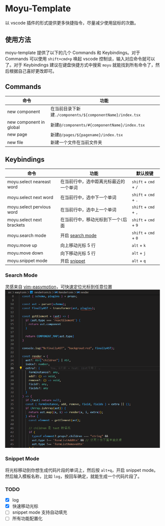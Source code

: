 # Moyu-Template

以 vscode 插件的形式提供更多快捷指令，尽量减少使用鼠标的次数。

## 使用方法

moyu-template 提供了以下的几个 Commands 和 Keybindings。对于 Commands 可以使用 `shift+cmd+p` 唤起 vscode 控制谈，输入对应命令就可以了。对于 Keybindings 建议在键盘快捷方式中搜索 `moyu` 就能找到所有命令了，然后根据自己喜好更改即可。

## Commands

| 命令                    | 功能                                                      |
| ----------------------- | --------------------------------------------------------- |
| new component           | 在当前目录下新建`./components/${componentName}/index.tsx` |
| new component in global | 新建`@/components/#{componentName}/index.tsx`             |
| new page                | 新建`@/pages/${pagename}/index.tsx`                       |
| new file                | 新建一个文件在当前文件夹                                  |

## Keybindings

| 命令                      | 功能                                   | 默认按键              |
| ------------------------- | -------------------------------------- | --------------------- |
| moyu.select neareast word | 在当前行中，选中距离光标最近的一个单词 | `shift` + `cmd` + `/` |
| moyu.select next word     | 在当前行中，选中下一个单词             | `shift` + `cmd` + `.` |
| moyu.select pervious word | 在当前行中，选中上一个单词             | `shift` + `cmd` + `,` |
| moyu.select next brackets | 在当前行中，移动光标到下一个`(`后面    | `shift` + `cmd` + `9` |
| moyu.search mode          | 开启 [search mode](#search-mode)       | `shift` + `cmd` + `0` |
| moyu.move up              | 向上移动光标 5 行                      | `alt` + `k`           |
| moyu.move down            | 向下移动光标 5 行                      | `alt` + `j`           |
| moyu.snippet mode         | 开启 [snippet](#snippet-mode)          | `alt` + `q`           |

### Search Mode

灵感来自 [vim-easymotion](https://github.com/easymotion/vim-easymotion)，可快速定位光标到任意位置
![search-mode-gif](./images/search-mode.gif)

### Snippet Mode

将光标移动到你想生成代码片段的单词上，然后按 `alt+q`，开启 snippet mode。然后输入模板名称，比如 `log`，按回车确定，就能生成一个代码片段了。

### TODO

- [x] log
- [x] 快速移动光标
- [ ] snippet mode 支持自动填充
- [ ] 所有功能配置化
